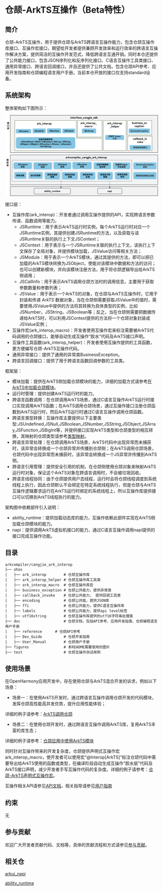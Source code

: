 # 仓颉-ArkTS互操作（Beta特性）

## 简介

仓颉-ArkTS互操作，用于提供仓颉与ArkTS跨语言互操作能力，包含仓颉互操作库接口、互操作宏接口，期望给开发者提供兼顾开发效率和运行效率的跨语言互操作解决方案，提供简洁的互操作开发范式，降低跨语言互通开销。同时本仓还提供了公共能力接口，包含JSON序列化和反序列化接口、C语言互操作工具类接口、通用异常接口、跨语言回调接口，并且还提供了公共文档，包含仓颉API参考、应用开发指南和仓颉编程语言用户手册。当前本仓开放的接口仅支持standard设备。

## 系统架构

整体架构如下图所示：

![仓颉互操作API框架](./figures/cangjie-interop.png)

接口层：

- 互操作库(ark_interop)：开发者通过调用互操作提供的API，实现跨语言参数传递、函数调用等能力。
    - JSRuntime：用于表示ArkTS运行时实例，每个ArkTS运行时对应一个JSRuntime实例，其提供创建JSRuntime的方法，以及获取与该JSRuntime关联的执行上下文JSContext；
    - JSContext：用于表示与一个JSRuntime关联的执行上下文，该执行上下文保存了全局对象，并提供模块加载，JSValue访问等相关方法；
    - JSModule：用于表示一个ArkTS模块，通过其提供的方法，即可以把已加载的ArkTS模块转换为JSObject，使能对该模块中数据和方法的访问；也可以创建新模块，并向该模块注册方法，用于将仓颉逻辑导出给ArkTS侧调用；
    - JSCallInfo：用于表示ArkTS调用仓颉方法时的调用信息，主要用于获取参数数量和参数列表；
    - JSValue：用于表示一个ArkTS的对象，在仓颉与ArkTS互操作时，它用于封装和传递 ArkTS 数据对象，当在仓颉侧需要获取JSValue中的值时，需要使用JSValue中提供的方法将其转换为具体类型的实例，比如JSNumber，JSString，JSBoolean等；反之，当在仓颉侧需要把数据传递给ArkTS时，可以利用JSContext提供的方法将一个仓颉对象封装成JSValue实例；
- 互操作宏(ark_interop_macro)：开发者使用互操作宏来标注需要被ArkTS代码调用的仓颉接口，能够自动生成互操作“胶水”代码及ArkTS接口声明。
- 互操作工具函数(ark_interop_helper)：开发者使用互操作提供的工具函数，更方便编写仓颉-ArkTS互操作代码。
- 通用异常接口：提供了通用的异常类BusinessException。
- 跨语言回调接口：提供了用于跨语言函数回调参数的工具类。

框架层：

- 模块加载：提供在ArkTS侧加载仓颉模块的能力，详细的加载方式请参考[在ArkTS中加载仓颉模块](https://gitcode.com/openharmony-sig/arkcompiler_cangjie_ark_interop/blob/master/doc/User_Manual/source_zh_cn/FFI/cangjie-arkts/arkts_import_cangjie.md)。
- 运行时管理：提供创建ArkTS运行时的能力。
- 跨语言函数调用：在仓颉调用ArkTS场景，通过C语言互操作ArkTS运行时接口实现调用ArkTS函数；在ArkTS调用仓颉场景，通过互操作接口注册仓颉函数到ArkTS运行时，然后ArkTS运行时通过C语言互操作调用仓颉函数。
- 跨语言类型转换：互操作库主要提供以下主要类型:JSUndefined,JSNull,JSBoolean,JSNumber,JSString,JSObject,JSArray,JSFunction,JSBigInt等，并提供接口实现ArkTS类型和仓颉类型的相互转换，其映射的仓颉类型请参考[类型映射](https://gitcode.com/openharmony-sig/arkcompiler_cangjie_ark_interop/blob/master/doc/User_Manual/source_zh_cn/FFI/cangjie-arkts/interoperability_macro.md#%E7%B1%BB%E5%9E%8B%E6%98%A0%E5%B0%84)。
- 跨语言异常处理：在仓颉调用ArkTS场景，ArkTS代码中出现异常而未捕获时，该异常会转换成一个仓颉异常并传播到仓颉侧；在ArkTS调用仓颉场景，仓颉代码中出现异常而未捕获时，该异常会转换成一个JS异常并传播到ArkTS侧。
- 跨语言引用管理：提供安全引用的机制，在仓颉侧使用仓颉对象来映射ArkTS运行时对象，保证这个ArkTS对象在跨语言调用时，不会被垃圾回收。
- 跨语言线程协同：由于仓颉提供用户态线程，运行时会将仓颉线程调度到系统线程上执行，因此仓颉默认不会绑定在特定系统线程执行，但是仓颉与ArkTS互操作逻辑要求运行在ArkTS运行时绑定的系统线程上，所以互操作库提供接口可以切换到ArkTS线程执行的能力。

架构图中依赖部件引入说明：
- ability_runtime：提供加载动态库的能力，互操作依赖此部件实现在ArkTS侧加载仓颉模块的能力。
- napi：提供调用ArkTS虚拟机接口的能力，通过C语言互操作调用napi提供的接口完成互操作功能。

## 目录

```text
arkcompiler/cangjie_ark_interop
├── ohos
|   ├── ark_interop        # 仓颉互操作库
|   ├── ark_interop_helper # 仓颉互操作库工具类
|   ├── ark_interop_macro  # 仓颉互操作库宏
|   ├── business_exception # 仓颉公共能力，提供异常类
|   ├── callback_invoke    # 仓颉公共能力， 提供回调工具类
|   ├── encoding           # 仓颉公共能，提供JSON库
|   ├── ffi                # 仓颉公共能力，提供C语言互操作库
|   ├── labels             # 仓颉公共能力，提供api level标签
|   ├── utf16string        # 仓颉互操作库提供的utf16字符串处理类
├── doc                    # 仓颉文档，包括API参考、应用开发指南、仓颉编程语言用户手册
|   ├── reference      # 仓颉API参考
|   ├── Dev_Guide          # 仓颉开发指南
|   ├── User_Manual        # 仓颉用户手册
├── figures                # 本README需要使用的图片
├── test                   # 仓颉互操作测试用例
```

## 使用场景

在OpenHarmony应用开发中，存在使用仓颉与ArkTS混合开发的诉求，例如以下场景：

- 场景一：在使用ArkTS开发时，通过跨语言互操作调用仓颉开发的代码模块，发挥仓颉高性能高并发优势，提升应用性能体验；

详细的例子请参考：[ArkTS调用仓颉](https://gitcode.com/openharmony-sig/arkcompiler_cangjie_ark_interop/blob/master/doc/User_Manual/source_zh_cn/FFI/cangjie-arkts/method_of_ArkTS_calling_cangjie.md)

- 场景二：在使用仓颉开发时，通过跨语言互操作调用ArkTS库，复用ArkTS丰富的库生态；

详细的例子请参考：[仓颉应用中使用ArkTS模块](https://gitcode.com/openharmony-sig/arkcompiler_cangjie_ark_interop/blob/master/doc/User_Manual/source_zh_cn/FFI/cangjie-arkts/using_arkts_module.md)

同时针对互操作带来的开发复杂度，仓颉提供声明式互操作宏ark_interop_macro，使开发者可以使用宏“@Interop[ArkTS]”标注仓颉代码中需要导出给ArkTS使用的函数或类型，在编译阶段自动生成互操作“胶水层”代码及ArkTS接口声明，减少开发者手写互操作代码的复杂度。详细的例子请参考：[仓颉-ArkTS声明式互操作宏](https://gitcode.com/openharmony-sig/arkcompiler_cangjie_ark_interop/blob/master/doc/User_Manual/source_zh_cn/FFI/cangjie-arkts/interoperability_macro.md)。

互操作相关API请参见[API文档](https://gitcode.com/openharmony-sig/arkcompiler_cangjie_ark_interop/blob/master/doc/reference/source_zh_cn/arkinterop/cj-apis-ark_interop.md)，相关指导请参见[用户指南](https://gitcode.com/openharmony-sig/arkcompiler_cangjie_ark_interop/blob/master/doc/User_Manual/source_zh_cn/FFI/cangjie-arkts/cangjie_arkts_overview.md)

## 约束

无

## 参与贡献

欢迎广大开发者贡献代码、文档等，具体的贡献流程和方式请参见[参与贡献](https://gitcode.com/openharmony/docs/blob/master/zh-cn/contribute/%E5%8F%82%E4%B8%8E%E8%B4%A1%E7%8C%AE.md)。

## 相关仓

[arkui_napi](https://gitcode.com/openharmony/arkui_napi)

[ability_runtime](https://gitcode.com/openharmony/ability_ability_runtime)
